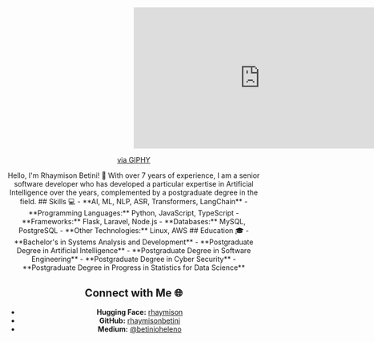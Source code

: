
<div id="header" align="center">
<div style="width:100%;height:0;padding-bottom:56%;position:relative;"><iframe src="https://giphy.com/embed/8YWYIgeyUAuJT5Jjc9" width="100%" height="100%" style="position:absolute" frameBorder="0" class="giphy-embed" allowFullScreen></iframe></div><p><a href="https://giphy.com/gifs/8YWYIgeyUAuJT5Jjc9">via GIPHY</a></p>
Hello, I'm Rhaymison Betini! 👋
With over 7 years of experience, I am a senior software developer who has developed a particular expertise in Artificial Intelligence over the years, complemented by a postgraduate degree in the field.
## Skills 💻
- **AI, ML, NLP, ASR, Transformers, LangChain**
- **Programming Languages:** Python, JavaScript, TypeScript
- **Frameworks:** Flask, Laravel, Node.js
- **Databases:** MySQL, PostgreSQL
- **Other Technologies:** Linux, AWS
## Education 🎓
- **Bachelor's in Systems Analysis and Development**
- **Postgraduate Degree in Artificial Intelligence**
- **Postgraduate Degree in Software Engineering**
- **Postgraduate Degree in Cyber Security**
- **Postgraduate Degree in Progress in Statistics for Data Science**

## Connect with Me 🌐
- **Hugging Face:** [rhaymison](https://huggingface.co/rhaymison)
- **GitHub:** [rhaymisonbetini](https://github.com/rhaymisonbetini)
- **Medium:** [@betinioheleno](https://medium.com/@betinioheleno)

</div>
